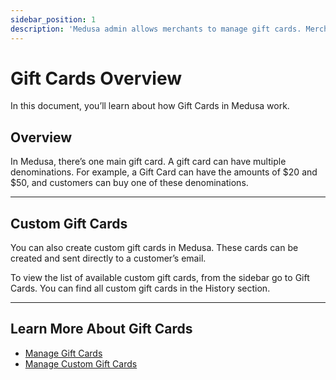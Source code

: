 ```yaml
---
sidebar_position: 1
description: 'Medusa admin allows merchants to manage gift cards. Merchants can manage main and custom gift cards.'
---
```


# Gift Cards Overview

In this document, you’ll learn about how Gift Cards in Medusa work.

## Overview

In Medusa, there’s one main gift card. A gift card can have multiple denominations. For example, a Gift Card can have the amounts of $20 and $50, and customers can buy one of these denominations.

---

## Custom Gift Cards

You can also create custom gift cards in Medusa. These cards can be created and sent directly to a customer’s email.

To view the list of available custom gift cards, from the sidebar go to Gift Cards. You can find all custom gift cards in the History section.

---

## Learn More About Gift Cards

- [Manage Gift Cards](./manage.mdx)
- [Manage Custom Gift Cards](./custom.mdx)
